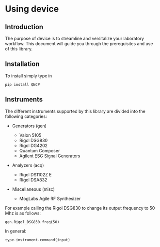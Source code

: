 # Using device 

## Introduction

The purpose of device is to streamline and versitalize your laboratory workflow. This document will guide you through the prerequisites and use of this library.

## Installation

To install simply type in 

    pip install QNCP
    
## Instruments 

The different instruments supported by this library are divided into the following categories:

* Generators (gen)
    * Valon 5105
    * Rigol DSG830
    * Rigol DG4202
    * Quantum Composer
    * Agilent ESG Signal Generators
    
* Analyzers (acq)
    * Rigol DS1102Z E
    * Rigol DSA832
    
* Miscellaneous (misc)
    * MogLabs Agile RF Synthesizer
    
For example calling the Rigol DSG830 to change its output frequency to 50 Mhz is as follows:

    gen.Rigol_DSG830.freq(50)
    
In general:

    type.instrument.command(input)